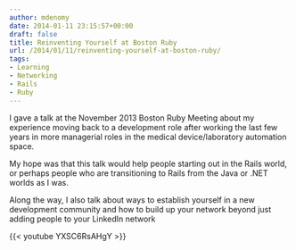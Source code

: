 ```yaml
---
author: mdenomy
date: 2014-01-11 23:15:57+00:00
draft: false
title: Reinventing Yourself at Boston Ruby
url: /2014/01/11/reinventing-yourself-at-boston-ruby/
tags:
- Learning
- Networking
- Rails
- Ruby
---
```


I gave a talk at the November 2013 Boston Ruby Meeting about my experience moving back to a development role after working the last few years in more managerial roles in the medical device/laboratory automation space.

My hope was that this talk would help people starting out in the Rails world, or perhaps people who are transitioning to Rails from the Java or .NET worlds as I was.

Along the way, I also talk about ways to establish yourself in a new development community and how to build up your network beyond just adding people to your LinkedIn network

{{< youtube YXSC6RsAHgY >}}